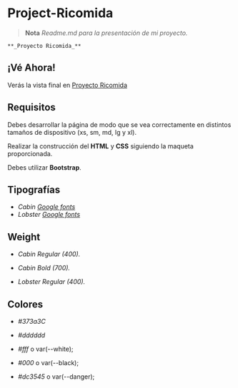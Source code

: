 # Project-Ricomida

 >**Nota** _Readme.md para la presentación de mi proyecto._
 
 ```
**_Proyecto Ricomida_**
```

## ¡Vé Ahora!
Verás la vista final en [Proyecto Ricomida](https://alfredo-pl.github.io/Project-Ricomida/)

 
## Requisitos
Debes desarrollar la página de modo que se vea correctamente en distintos tamaños de
dispositivo (xs, sm, md, lg y xl).

Realizar la construcción del **HTML** y **CSS** siguiendo la maqueta proporcionada.

Debes utilizar **Bootstrap**.

## Tipografías
- _Cabin [Google fonts](https://fonts.google.com/)_
- _Lobster [Google fonts](https://fonts.google.com/)_

## Weight
- _Cabin Regular (400)._

- _Cabin Bold (700)._

- _Lobster Regular (400)._

## Colores
- _#373a3C_

- _#dddddd_

- _#fff_ o var(--white);

- _#000_ o var(--black);

- _#dc3545_ o var(--danger);


